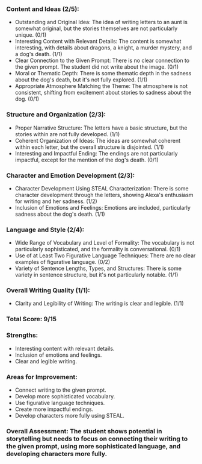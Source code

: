 ### Content and Ideas (2/5):

- Outstanding and Original Idea: The idea of writing letters to an aunt is somewhat original, but the stories themselves are not particularly unique. (0/1)
- Interesting Content with Relevant Details: The content is somewhat interesting, with details about dragons, a knight, a murder mystery, and a dog's death. (1/1)
- Clear Connection to the Given Prompt: There is no clear connection to the given prompt. The student did not write about the image. (0/1)
- Moral or Thematic Depth: There is some thematic depth in the sadness about the dog's death, but it's not fully explored. (1/1)
- Appropriate Atmosphere Matching the Theme: The atmosphere is not consistent, shifting from excitement about stories to sadness about the dog. (0/1)

### Structure and Organization (2/3):

- Proper Narrative Structure: The letters have a basic structure, but the stories within are not fully developed. (1/1)
- Coherent Organization of Ideas: The ideas are somewhat coherent within each letter, but the overall structure is disjointed. (1/1)
- Interesting and Impactful Ending: The endings are not particularly impactful, except for the mention of the dog's death. (0/1)

### Character and Emotion Development (2/3):

- Character Development Using STEAL Characterization: There is some character development through the letters, showing Alexa's enthusiasm for writing and her sadness. (1/2)
- Inclusion of Emotions and Feelings: Emotions are included, particularly sadness about the dog's death. (1/1)

### Language and Style (2/4):

- Wide Range of Vocabulary and Level of Formality: The vocabulary is not particularly sophisticated, and the formality is conversational. (0/1)
- Use of at Least Two Figurative Language Techniques: There are no clear examples of figurative language. (0/2)
- Variety of Sentence Lengths, Types, and Structures: There is some variety in sentence structure, but it's not particularly notable. (1/1)

### Overall Writing Quality (1/1):

- Clarity and Legibility of Writing: The writing is clear and legible. (1/1)

### Total Score: 9/15

### Strengths:

- Interesting content with relevant details.
- Inclusion of emotions and feelings.
- Clear and legible writing.

### Areas for Improvement:

- Connect writing to the given prompt.
- Develop more sophisticated vocabulary.
- Use figurative language techniques.
- Create more impactful endings.
- Develop characters more fully using STEAL.

### Overall Assessment: The student shows potential in storytelling but needs to focus on connecting their writing to the given prompt, using more sophisticated language, and developing characters more fully.

